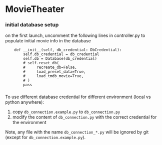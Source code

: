 # MovieTheater


### initial database setup
on the first launch, uncomment the following lines in controller.py to populate initial movie info in the database
```
    def __init__(self, db_credential: DbCredential):
        self.db_credential = db_credential
        self.db = Database(db_credential)
        # self.reset_db(
        #     recreate_db=False,
        #     load_preset_data=True,
        #     load_tmdb_movie=True,
        # )
        pass
```

###
To use different database credential for different environment (local vs python anywhere):
1. copy `db_connection.example.py` to `db_connection.py`
2. modify the content of `db_connection.py` with the correct credential for the environment

Note, any file with the name `db_connection_*.py` will be ignored by git (except for `db_connection.example.py`).